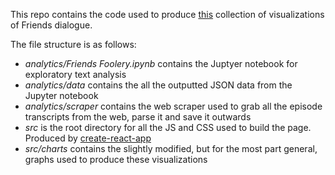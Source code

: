 This repo contains the code used to produce [this](https://tacastillo.github.io/friends) collection of visualizations of Friends dialogue.

The file structure is as follows:
* *analytics/Friends Foolery.ipynb* contains the Juptyer notebook for exploratory text analysis
* *analytics/data* contains the all the outputted JSON data from the Jupyter notebook
* *analytics/scraper* contains the web scraper used to grab all the episode transcripts from the web, parse it and save it outwards
* *src* is the root directory for all the JS and CSS used to build the page. Produced by [create-react-app](https://github.com/facebookincubator/create-react-app/)
* *src/charts* contains the slightly modified, but for the most part general, graphs used to produce these visualizations
